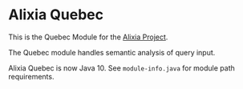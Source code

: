 # Alixia Quebec

This is the Quebec Module for the [Alixia Project](https://github.com/markhull/Alixia).

The Quebec module handles semantic analysis of query input.

Alixia Quebec is now Java 10. See `module-info.java` for module path requirements.
